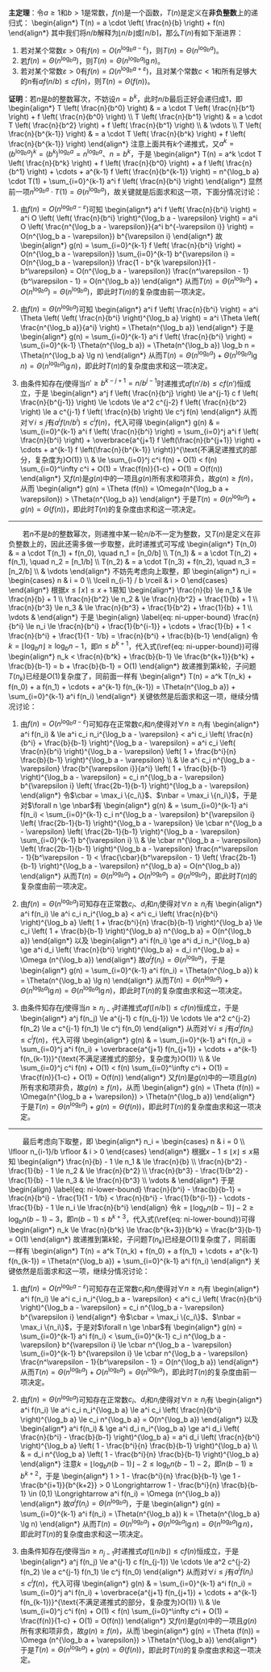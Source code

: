 **主定理**：令$a \ge 1$和$b > 1$是常数，$f(n)$是一个函数，$T(n)$是定义在**非负整数**上的递归式：
\begin{align\*}
    T(n) = a \cdot \left( \frac{n}{b} \right) + f(n)
\end{align\*}
其中我们将$n/b$解释为$\lfloor n/b \rfloor$或$\lceil n/b \rceil$，那么$T(n)$有如下渐进界：
1. 若对某个常数$\varepsilon > 0$有$f(n) = O(n^{\log_b a - \varepsilon})$，则$T(n) = \Theta (n^{\log_b a})$。
2. 若$f(n) = \Theta (n^{\log_b a})$，则$T(n) = \Theta (n^{\log_b a} \lg n)$。
3. 若对某个常数$\varepsilon > 0$有$f(n) = \Omega(n^{\log_b a + \varepsilon})$，且对某个常数$c<1$和所有足够大的$n$有$a f(n/b) \le c f(n)$，则$T(n) = \Theta (f(n))$。

**证明**：若$n$是$b$的整数幂次，不妨设$n = b^k$，此时$n/b$最后正好会递归成$1$，即
\begin{align\*}
    T \left( \frac{n}{b^0} \right)     & = a \cdot T \left( \frac{n}{b^1} \right) + f \left( \frac{n}{b^0} \right)     \\\\
    T \left( \frac{n}{b^1} \right)     & = a \cdot T \left( \frac{n}{b^2} \right) + f \left( \frac{n}{b^1} \right)     \\\\
                                       & \vdots                                                                        \\\\
    T \left( \frac{n}{b^{k-1}} \right) & = a \cdot T \left( \frac{n}{b^k} \right) + f \left( \frac{n}{b^{k-1}} \right)
\end{align\*}
注意上面共有$k$个递推式，又$a^k = (b^{\log_b a})^k = (b^k)^{\log_b a} = n^{\log_b a}$、$n = b^k$，于是
\begin{align\*}
    T(n) = a^k \cdot T \left( \frac{n}{b^k} \right) + f \left( \frac{n}{b^0} \right) + a f \left( \frac{n}{b^1} \right) + \cdots + a^{k-1} f \left( \frac{n}{b^{k-1}} \right) = n^{\log\_b a} \cdot T(1) + \sum\_{i=0}^{k-1} a^i f \left( \frac{n}{b^i} \right)
\end{align\*}
显然前一项$n^{\log_b a} \cdot T(1) = \Theta(n^{\log_b a})$，故关键就是后面求和这一项，下面分情况讨论：
1. 由$f(n) = O(n^{\log_b a - \varepsilon})$可知
\begin{align\*}
    a^i f \left( \frac{n}{b^i} \right) = a^i O \left( \left( \frac{n}{b^i} \right)^{\log\_b a - \varepsilon} \right) = a^i O \left( \frac{n^{\log\_b a - \varepsilon}}{a^i b^{-\varepsilon i}} \right) = O(n^{\log\_b a - \varepsilon}) b^{\varepsilon i}
\end{align\*}
故
\begin{align\*}
    g(n) = \sum\_{i=0}^{k-1} f \left( \frac{n}{b^i} \right) = O(n^{\log\_b a - \varepsilon}) \sum\_{i=0}^{k-1} b^{\varepsilon i} = O(n^{\log\_b a - \varepsilon}) \frac{1 - b^{k \varepsilon}}{1 - b^\varepsilon} = O(n^{\log\_b a - \varepsilon}) \frac{n^\varepsilon - 1}{b^\varepsilon - 1} = O(n^{\log\_b a})
\end{align\*}
从而$T(n) = \Theta(n^{\log_b a}) + O(n^{\log_b a}) = \Theta(n^{\log_b a})$，即此时$T(n)$的复杂度由前一项决定。

2. 由$f(n) = \Theta (n^{\log_b a})$可知
\begin{align\*}
    a^i f \left( \frac{n}{b^i} \right) = a^i \Theta \left( \left( \frac{n}{b^i} \right)^{\log\_b a} \right) = a^i \Theta \left( \frac{n^{\log\_b a}}{a^i} \right) = \Theta(n^{\log\_b a})
\end{align\*}
于是
\begin{align\*}
    g(n) = \sum\_{i=0}^{k-1} a^i f \left( \frac{n}{b^i} \right) = \sum\_{i=0}^{k-1} \Theta(n^{\log\_b a}) = \Theta(n^{\log\_b a}) \log\_b n = \Theta(n^{\log\_b a} \lg n)
\end{align\*}
从而$T(n) = \Theta(n^{\log_b a}) + \Theta(n^{\log_b a} \lg n) = \Theta(n^{\log_b a} \lg n)$，即此时$T(n)$的复杂度由求和这一项决定。

3. 由条件知存在$j$使得当$n' \ge b^{k-j+1} = n / b^{j-1}$时递推式$a f(n'/b) \le c f(n')$恒成立，于是
\begin{align\*}
    a^j f \left( \frac{n}{b^j} \right) \le a^{j-1} c f \left( \frac{n}{b^{j-1}} \right) \le \cdots \le a^2 c^{j-2} f \left( \frac{n}{b^2} \right) \le a c^{j-1} f \left( \frac{n}{b} \right) \le c^j f(n)
\end{align\*}
从而对$\forall i \le j$有$a^i f(n/b^i) \le c^{i} f(n)$，代入可得
\begin{align\*}
    g(n) & = \sum\_{i=0}^{k-1} a^i f \left( \frac{n}{b^i} \right) = \sum\_{i=0}^j a^i f \left( \frac{n}{b^i} \right) + \overbrace{a^{j+1} f \left(\frac{n}{b^{j+1}} \right) + \cdots + a^{k-1} f \left(\frac{n}{b^{k-1}} \right)}^{\text{不满足递推式的部分，复杂度为}O(1)} \\\\
    & \le \sum\_{i=0}^j c^i f(n) + O(1) < f(n) \sum\_{i=0}^\infty c^i + O(1) = \frac{f(n)}{1-c} + O(1) = O(f(n))
\end{align\*}
又$f(n)$是$g(n)$中的一项且$g(n)$所有求和项非负，故$g(n) \ge f(n)$，从而
\begin{align\*}
    g(n) = \Theta (f(n)) = \Omega(n^{\log\_b a + \varepsilon}) > \Theta(n^{\log\_b a})
\end{align\*}
于是$T(n) = \Theta(n^{\log_b a}) + g(n) = \Theta (f(n))$，即此时$T(n)$的复杂度由求和这一项决定。

----------

　　若$n$不是$b$的整数幂次，则递推中某一轮$n/b$不一定为整数，又$T(n)$是定义在非负整数上的，因此还需多做一步取整，此时递推式可写成
\begin{align\*}
    T(n\_0) & = a \cdot T(n\_1) + f(n\_0), \quad n\_1 = [n\_0/b] \\\\
    T(n\_1) & = a \cdot T(n\_2) + f(n\_1), \quad n\_2 = [n\_1/b] \\\\
    T(n\_2) & = a \cdot T(n\_3) + f(n\_2), \quad n\_3 = [n\_2/b] \\\\
    & \vdots
\end{align\*}
不妨先考虑向上取整，即
\begin{align\*}
    n\_i = \begin{cases}
              n & i = 0 \\\\ \lceil n\_{i-1} / b \rceil & i > 0
          \end{cases}
\end{align\*}
根据$x \le \lceil x \rceil \le x + 1$易知
\begin{align\*}
    \frac{n}{b}   \le n\_1 & \le \frac{n}{b} + 1                                 \\\\
    \frac{n}{b^2} \le n\_2 & \le \frac{n}{b^2} + \frac{1}{b} + 1                 \\\\
    \frac{n}{b^3} \le n\_3 & \le \frac{n}{b^3} + \frac{1}{b^2} + \frac{1}{b} + 1 \\\\
    \vdots                &
\end{align\*}
于是
\begin{align} \label{eq: ni-upper-bound}
    \frac{n}{b^i} \le n\_i \le \frac{n}{b^i} + \frac{1}{b^{i-1}} + \cdots + \frac{1}{b} + 1 < \frac{n}{b^i} + \frac{1}{1 - 1/b} = \frac{n}{b^i} + \frac{b}{b-1}
\end{align}
令$k = \lfloor \log_b n \rfloor \ge \log_b n - 1$，即$n \le b^{k+1}$，代入式(\ref{eq: ni-upper-bound})可得
\begin{align\*}
    n\_k < \frac{n}{b^k} + \frac{b}{b-1} \le \frac{b^{k+1}}{b^k} + \frac{b}{b-1} = b + \frac{b}{b-1} = O(1)
\end{align\*}
故递推到第$k$轮，子问题$T(n_k)$已经是$O(1)$复杂度了，同前面一样有
\begin{align\*}
    T(n) = a^k T(n\_k) + f(n\_0) + a f(n\_1) + \cdots + a^{k-1} f(n\_{k-1}) = \Theta(n^{\log\_b a}) + \sum\_{i=0}^{k-1} a^i f(n\_i)
\end{align\*}
关键依然是后面求和这一项，继续分情况讨论：
1. 由$f(n) = O(n^{\log_b a - \varepsilon})$可知存在正常数$c_i$和$n_i$使得对$\forall n \ge n_i$有
\begin{align\*}
    a^i f(n\_i) & \le a^i c\_i n\_i^{\log\_b a - \varepsilon} < a^i c\_i \left( \frac{n}{b^i} + \frac{b}{b-1} \right)^{\log\_b a - \varepsilon} = a^i c\_i \left( \frac{n}{b^i} \right)^{\log\_b a - \varepsilon} \left( 1 + \frac{b^i}{n} \frac{b}{b-1} \right)^{\log\_b a - \varepsilon} \\\\
    & \le a^i c\_i n^{\log\_b a - \varepsilon} \frac{b^{\varepsilon i}}{a^i} \left( 1 + \frac{b}{b-1} \right)^{\log\_b a - \varepsilon} = c\_i n^{\log\_b a - \varepsilon} b^{\varepsilon i} \left( \frac{2b-1}{b-1} \right)^{\log\_b a - \varepsilon}
\end{align\*}
令$\cbar = \max_i \{c_i\}$、$\nbar = \max_i \{n_i\}$，于是对$\forall n \ge \nbar$有
\begin{align\*}
    g(n) & = \sum\_{i=0}^{k-1} a^i f(n\_i) < \sum\_{i=0}^{k-1} c\_i n^{\log\_b a - \varepsilon} b^{\varepsilon i} \left( \frac{2b-1}{b-1} \right)^{\log\_b a - \varepsilon} \le \cbar n^{\log\_b a - \varepsilon} \left( \frac{2b-1}{b-1} \right)^{\log\_b a - \varepsilon} \sum\_{i=0}^{k-1} b^{\varepsilon i} \\\\
    & \le \cbar n^{\log\_b a - \varepsilon} \left( \frac{2b-1}{b-1} \right)^{\log\_b a - \varepsilon} \frac{n^\varepsilon - 1}{b^\varepsilon - 1} < \frac{\cbar}{b^\varepsilon - 1} \left( \frac{2b-1}{b-1} \right)^{\log\_b a - \varepsilon} n^{\log\_b a} = O(n^{\log\_b a})
\end{align\*}
从而$T(n) = \Theta(n^{\log_b a}) + O(n^{\log_b a}) = \Theta(n^{\log_b a})$，即此时$T(n)$的复杂度由前一项决定。

2. 由$f(n) = \Theta (n^{\log_b a})$可知存在正常数$c_i$、$d_i$和$n_i$使得对$\forall n \ge n_i$有
\begin{align\*}
    a^i f(n\_i) \le a^i c\_i n\_i^{\log\_b a} < a^i c\_i \left( \frac{n}{b^i} \right)^{\log\_b a} \left( 1 + \frac{b^i}{n} \frac{b}{b-1} \right)^{\log\_b a} \le c\_i \left( 1 + \frac{b}{b-1} \right)^{\log\_b a} n^{\log\_b a} = O(n^{\log\_b a})
\end{align\*}
以及
\begin{align\*}
    a^i f(n\_i) \ge a^i d\_i n\_i^{\log\_b a} \ge a^i d\_i \left( \frac{n}{b^i} \right)^{\log\_b a} = d\_i n^{\log\_b a} = \Omega (n^{\log\_b a})
\end{align\*}
故$a^i f(n_i) = \Theta(n^{\log_b a})$，于是
\begin{align\*}
    g(n) = \sum\_{i=0}^{k-1} a^i f(n\_i) = \Theta(n^{\log\_b a}) k = \Theta(n^{\log\_b a} \lg n)
\end{align\*}
从而$T(n) = \Theta(n^{\log_b a}) + \Theta(n^{\log_b a} \lg n) = \Theta(n^{\log_b a} \lg n)$，即此时$T(n)$的复杂度由求和这一项决定。

3. 由条件知存在$j$使得当$n \ge n_{j-1}$时递推式$a f(\lceil n/b \rceil) \le c f(n)$恒成立，于是
\begin{align\*}
    a^j f(n\_j) \le a^{j-1} c f(n\_{j-1}) \le \cdots \le a^2 c^{j-2} f(n\_2) \le a c^{j-1} f(n\_1) \le c^j f(n\_0)
\end{align\*}
从而对$\forall i \le j$有$a^i f(n_i) \le c^{i} f(n)$，代入可得
\begin{align\*}
    g(n) & = \sum\_{i=0}^{k-1} a^i f(n\_i) = \sum\_{i=0}^j a^i f(n\_i) + \overbrace{a^{j+1} f(n\_{j+1}) + \cdots + a^{k-1} f(n\_{k-1})}^{\text{不满足递推式的部分，复杂度为}O(1)} \\\\
    & \le \sum\_{i=0}^j c^i f(n) + O(1) < f(n) \sum\_{i=0}^\infty c^i + O(1) = \frac{f(n)}{1-c} + O(1) = O(f(n))
\end{align\*}
又$f(n)$是$g(n)$中的一项且$g(n)$所有求和项非负，故$g(n) \ge f(n)$，从而
\begin{align\*}
    g(n) = \Theta (f(n)) = \Omega(n^{\log\_b a + \varepsilon}) > \Theta(n^{\log\_b a})
\end{align\*}
于是$T(n) = \Theta(n^{\log_b a}) + g(n) = \Theta (f(n))$，即此时$T(n)$的复杂度由求和这一项决定。

----------

　　最后考虑向下取整，即
\begin{align\*}
    n\_i = \begin{cases}
        n & i = 0 \\\\ \lfloor n\_{i-1}/b \rfloor & i > 0
    \end{cases}
\end{align\*}
根据$x-1 \le \lfloor x \rfloor \le x$易知
\begin{align\*}
    \frac{n}{b} - 1   \le n\_1                               & \le \frac{n}{b}   \\\\
    \frac{n}{b^2} - \frac{1}{b} - 1    \le n\_2              & \le \frac{n}{b^2} \\\\
    \frac{n}{b^3} - \frac{1}{b^2} - \frac{1}{b} - 1 \le n\_3 & \le \frac{n}{b^3} \\\\
    \vdots                                                  &
\end{align\*}
于是
\begin{align} \label{eq: ni-lower-bound}
    \frac{n}{b^i} - \frac{b}{b-1} = \frac{n}{b^i} - \frac{1}{1 - 1/b} < \frac{n}{b^i} - \frac{1}{b^{i-1}} - \cdots - \frac{1}{b} - 1 \le n\_i \le \frac{n}{b^i}
\end{align}
令$k = \lfloor \log_b n(b-1) \rfloor - 2 \ge \log_b n(b-1) - 3$，即$n(b-1) \le b^{k+3}$，代入式(\ref{eq: ni-lower-bound})可得
\begin{align\*}
    n\_k \le \frac{n}{b^k} \le \frac{b^{k+3}}{b^k} = \frac{b^3}{b-1} = O(1)
\end{align\*}
故递推到第$k$轮，子问题$T(n_k)$已经是$O(1)$复杂度了，同前面一样有
\begin{align\*}
    T(n) = a^k T(n\_k) + f(n\_0) + a f(n\_1) + \cdots + a^{k-1} f(n\_{k-1}) = \Theta(n^{\log\_b a}) + \sum\_{i=0}^{k-1} a^i f(n\_i)
\end{align\*}
关键依然是后面求和这一项，继续分情况讨论：
1. 由$f(n) = O(n^{\log_b a - \varepsilon})$可知存在正常数$c_i$和$n_i$使得对$\forall n \ge n_i$有
\begin{align\*}
    a^i f(n\_i) \le a^i c\_i n\_i^{\log\_b a - \varepsilon} < a^i c\_i \left( \frac{n}{b^i} \right)^{\log\_b a - \varepsilon} = c\_i n^{\log\_b a - \varepsilon} b^{\varepsilon i}
\end{align\*}
令$\cbar = \max_i \{c_i\}$、$\nbar = \max_i \{n_i\}$，于是对$\forall n \ge \nbar$有
\begin{align\*}
    g(n) = \sum\_{i=0}^{k-1} a^i f(n\_i) < \sum\_{i=0}^{k-1} c\_i n^{\log\_b a - \varepsilon} b^{\varepsilon i} \le \cbar n^{\log\_b a - \varepsilon} \sum\_{i=0}^{k-1} b^{\varepsilon i} \le \cbar n^{\log\_b a - \varepsilon} \frac{n^\varepsilon - 1}{b^\varepsilon - 1} = O(n^{\log\_b a})
\end{align\*}
从而$T(n) = \Theta(n^{\log_b a}) + O(n^{\log_b a}) = \Theta(n^{\log_b a})$，即此时$T(n)$的复杂度由前一项决定。

2. 由$f(n) = \Theta (n^{\log_b a})$可知存在正常数$c_i$、$d_i$和$n_i$使得对$\forall n \ge n_i$有
\begin{align\*}
    a^i f(n\_i) \le a^i c\_i n\_i^{\log\_b a} \le a^i c\_i \left( \frac{n}{b^i} \right)^{\log\_b a} \le c\_i n^{\log\_b a} = O(n^{\log\_b a})
\end{align\*}
以及
\begin{align\*}
    a^i f(n\_i) & \ge a^i d\_i n\_i^{\log\_b a} \ge a^i d\_i \left( \frac{n}{b^i} - \frac{b}{b-1} \right)^{\log\_b a} = a^i d\_i \left( \frac{n}{b^i} \right)^{\log\_b a} \left( 1 - \frac{b^i}{n} \frac{b}{b-1} \right)^{\log\_b a} \\\\
    & = d\_i n^{\log\_b a} \left( 1 - \frac{b^i}{n} \frac{b}{b-1} \right)^{\log\_b a}
\end{align\*}
注意$k = \lfloor \log_b n(b-1) \rfloor - 2 \le \log_b n(b-1) - 2$，即$n(b-1) \ge b^{k+2}$，于是
\begin{align\*}
    1 > 1 - \frac{b^i}{n} \frac{b}{b-1} \ge 1 - \frac{b^{i+1}}{b^{k+2}} > 0 \Longrightarrow 1 - \frac{b^i}{n} \frac{b}{b-1} \in (0,1) \Longrightarrow a^i f(n\_i) = \Omega (n^{\log\_b a})
\end{align\*}
故$a^i f(n_i) = \Theta(n^{\log_b a})$，于是
\begin{align\*}
    g(n) = \sum\_{i=0}^{k-1} a^i f(n\_i) = \Theta(n^{\log\_b a}) k = \Theta(n^{\log\_b a} \lg n)
\end{align\*}
从而$T(n) = \Theta(n^{\log_b a}) + \Theta(n^{\log_b a} \lg n) = \Theta(n^{\log_b a} \lg n)$，即此时$T(n)$的复杂度由求和这一项决定。

3. 由条件知存在$j$使得当$n \ge n_{j-1}$时递推式$a f(\lfloor n/b \rfloor) \le c f(n)$恒成立，于是
\begin{align\*}
    a^j f(n\_j) \le a^{j-1} c f(n\_{j-1}) \le \cdots \le a^2 c^{j-2} f(n\_2) \le a c^{j-1} f(n\_1) \le c^j f(n\_0)
\end{align\*}
从而对$\forall i \le j$有$a^i f(n_i) \le c^{i} f(n)$，代入可得
\begin{align\*}
    g(n) & = \sum\_{i=0}^{k-1} a^i f(n\_i) = \sum\_{i=0}^j a^i f(n\_i) + \overbrace{a^{j+1} f(n\_{j+1}) + \cdots + a^{k-1} f(n\_{k-1})}^{\text{不满足递推式的部分，复杂度为}O(1)} \\\\
    & \le \sum\_{i=0}^j c^i f(n) + O(1) < f(n) \sum\_{i=0}^\infty c^i + O(1) = \frac{f(n)}{1-c} + O(1) = O(f(n))
\end{align\*}
又$f(n)$是$g(n)$中的一项且$g(n)$所有求和项非负，故$g(n) \ge f(n)$，从而
\begin{align\*}
    g(n) = \Theta (f(n)) = \Omega (n^{\log\_b a + \varepsilon}) > \Theta(n^{\log\_b a})
\end{align\*}
于是$T(n) = \Theta(n^{\log_b a}) + g(n) = \Theta (f(n))$，即此时$T(n)$的复杂度由求和这一项决定。




